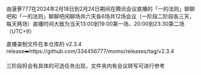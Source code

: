 由菠萝777在2024年2月18日到2月24日期间在腾讯会议直播的「一的法则」聊聊吧和「一的法则」聊聊吧闲聊场共六天各6场共12场会议（一阶段二阶段各三天，每天两场）直播时间大致为当天13:00到19:00第一场，20:00到23:30第二场（UTC+9）

直播录制文件在本仓库的 v2.3.4 release➡️https://github.com/334456777/momo/releases/tag/v2.3.4

三阶段将会有具体的可选任务出现，文件夹内有会议转写可进行参考